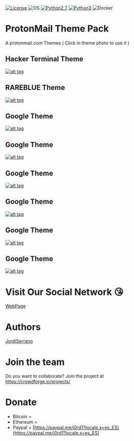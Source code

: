 [![License](https://img.shields.io/badge/License-MIT-blue.svg?style=flat-square)](https://github.com/Manisso/fsociety/blob/master/LICENSE) ![OS](https://img.shields.io/badge/Tested%20On-Linux%20|%20OSX%20|%20Windows%20|%20Android-yellowgreen.svg?style=flat-square) [![Python2.7](https://img.shields.io/badge/Python-2.7-green.svg?style=flat-square)](https://www.python.org/downloads/release/python-2714/) [![Python3](https://img.shields.io/badge/Python-3-green.svg?style=flat-square)](https://github.com/Manisso/fsociety/tree/python3) ![Docker](https://img.shields.io/docker/automated/jrottenberg/ffmpeg.svg?style=flat-square)

# ProtonMail Theme Pack

A protonmail.com Themes ( Click in theme photo to use it )

## Hacker Terminal Theme

[![alt tag](https://i.imgur.com/xnMMUO0.png)](https://github.com/j0rd1s3rr4n0/protonmail_themes/blob/master/hackertheme)

## RAREBLUE Theme

[![alt tag](https://i.imgur.com/cxgRcXd.png)](https://github.com/j0rd1s3rr4n0/protonmail_themes/blob/master/rareblue)

## Google Theme

[![alt tag](https://i.imgur.com/H86YU9N.png)](https://github.com/j0rd1s3rr4n0/protonmail_themes/blob/master/GoogleTheme)

## Google Theme

[![alt tag](https://i.imgur.com/xnMMUO0.png)](URL)
## Google Theme

[![alt tag](https://i.imgur.com/xnMMUO0.png)](URL)
## Google Theme

[![alt tag](https://i.imgur.com/xnMMUO0.png)](URL)
## Google Theme

[![alt tag](https://i.imgur.com/xnMMUO0.png)](URL)
## Google Theme

[![alt tag](https://i.imgur.com/xnMMUO0.png)](URL)
# Visit Our Social Network :kissing_heart:

[WebPage](https://jordiserrano.tk)


# Authors

[JordiSerrano](https://github.com/j0rd1s3rr4n0/)



# Join the team 
 Do you want to collaborate? Join the project at https://crowdforge.io/projects/
 
 # Donate
- Bitcoin  = 
- Ethereum = 
- Paypal =  [https://paypal.me/j0rd1?locale.x=es_ES](https://paypal.me/j0rd1?locale.x=es_ES)



